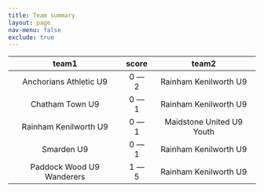 ```yaml
---
title: Team summary
layout: page
nav-menu: false
exclude: true
---
```




|           team1           |    score    |           team2           |
|:-------------------------:|:-----------:|:-------------------------:|
|  Anchorians Athletic U9   | 0 &mdash; 2 |   Rainham Kenilworth U9   |
|      Chatham Town U9      | 0 &mdash; 1 |   Rainham Kenilworth U9   |
|   Rainham Kenilworth U9   | 0 &mdash; 1 | Maidstone United U9 Youth |
|        Smarden U9         | 0 &mdash; 1 |   Rainham Kenilworth U9   |
| Paddock Wood U9 Wanderers | 1 &mdash; 5 |   Rainham Kenilworth U9   |

 <br /><br /><br />